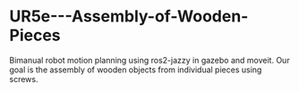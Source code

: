 # UR5e---Assembly-of-Wooden-Pieces
Bimanual robot motion planning using ros2-jazzy in gazebo and moveit. Our goal is the assembly of wooden objects  from individual pieces using screws. 
